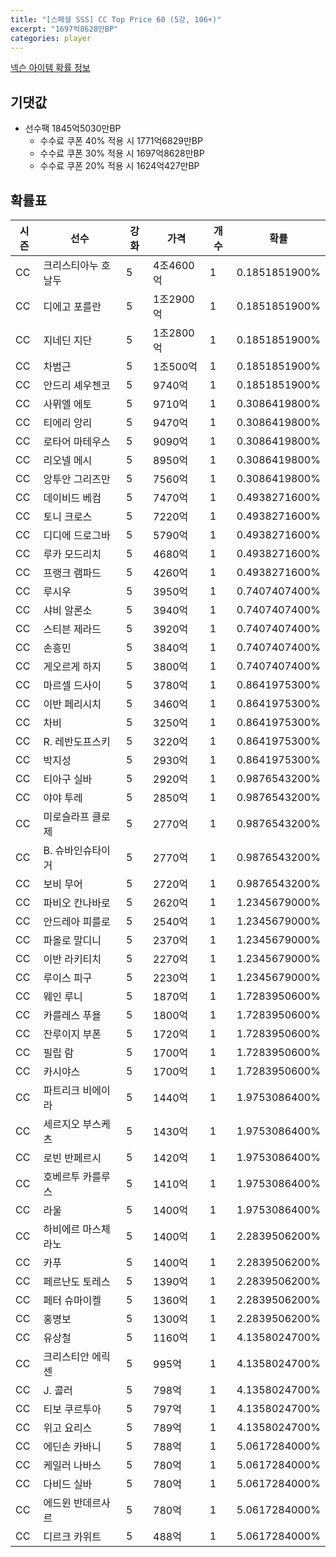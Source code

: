 ```yaml
---
title: "[스페셜 SSS] CC Top Price 60 (5강, 106+)"
excerpt: "1697억8628만BP"
categories: player
---
```

[넥슨 아이템 확률 정보](http://iteminfo.nexon.com/probability/fo4?sn=7414)

## 기댓값
- 선수팩 1845억5030만BP
  - 수수료 쿠폰 40% 적용 시 1771억6829만BP
  - 수수료 쿠폰 30% 적용 시 1697억8628만BP
  - 수수료 쿠폰 20% 적용 시 1624억427만BP


## 확률표

|시즌|선수|강화|가격|개수|확률|
|---|---|---|---|---|---|
|CC|크리스티아누 호날두|5|4조4600억|1|0.1851851900%|
|CC|디에고 포를란|5|1조2900억|1|0.1851851900%|
|CC|지네딘 지단|5|1조2800억|1|0.1851851900%|
|CC|차범근|5|1조500억|1|0.1851851900%|
|CC|안드리 셰우첸코|5|9740억|1|0.1851851900%|
|CC|사뮈엘 에토|5|9710억|1|0.3086419800%|
|CC|티에리 앙리|5|9470억|1|0.3086419800%|
|CC|로타어 마테우스|5|9090억|1|0.3086419800%|
|CC|리오넬 메시|5|8950억|1|0.3086419800%|
|CC|앙투안 그리즈만|5|7560억|1|0.3086419800%|
|CC|데이비드 베컴|5|7470억|1|0.4938271600%|
|CC|토니 크로스|5|7220억|1|0.4938271600%|
|CC|디디에 드로그바|5|5790억|1|0.4938271600%|
|CC|루카 모드리치|5|4680억|1|0.4938271600%|
|CC|프랭크 램파드|5|4260억|1|0.4938271600%|
|CC|루시우|5|3950억|1|0.7407407400%|
|CC|샤비 알론소|5|3940억|1|0.7407407400%|
|CC|스티븐 제라드|5|3920억|1|0.7407407400%|
|CC|손흥민|5|3840억|1|0.7407407400%|
|CC|게오르게 하지|5|3800억|1|0.7407407400%|
|CC|마르셀 드사이|5|3780억|1|0.8641975300%|
|CC|이반 페리시치|5|3460억|1|0.8641975300%|
|CC|차비|5|3250억|1|0.8641975300%|
|CC|R. 레반도프스키|5|3220억|1|0.8641975300%|
|CC|박지성|5|2930억|1|0.8641975300%|
|CC|티아구 실바|5|2920억|1|0.9876543200%|
|CC|야야 투레|5|2850억|1|0.9876543200%|
|CC|미로슬라프 클로제|5|2770억|1|0.9876543200%|
|CC|B. 슈바인슈타이거|5|2770억|1|0.9876543200%|
|CC|보비 무어|5|2720억|1|0.9876543200%|
|CC|파비오 칸나바로|5|2620억|1|1.2345679000%|
|CC|안드레아 피를로|5|2540억|1|1.2345679000%|
|CC|파올로 말디니|5|2370억|1|1.2345679000%|
|CC|이반 라키티치|5|2270억|1|1.2345679000%|
|CC|루이스 피구|5|2230억|1|1.2345679000%|
|CC|웨인 루니|5|1870억|1|1.7283950600%|
|CC|카를레스 푸욜|5|1800억|1|1.7283950600%|
|CC|잔루이지 부폰|5|1720억|1|1.7283950600%|
|CC|필립 람|5|1700억|1|1.7283950600%|
|CC|카시야스|5|1700억|1|1.7283950600%|
|CC|파트리크 비에이라|5|1440억|1|1.9753086400%|
|CC|세르지오 부스케츠|5|1430억|1|1.9753086400%|
|CC|로빈 반페르시|5|1420억|1|1.9753086400%|
|CC|호베르투 카를루스|5|1410억|1|1.9753086400%|
|CC|라울|5|1400억|1|1.9753086400%|
|CC|하비에르 마스체라노|5|1400억|1|2.2839506200%|
|CC|카푸|5|1400억|1|2.2839506200%|
|CC|페르난도 토레스|5|1390억|1|2.2839506200%|
|CC|페터 슈마이켈|5|1360억|1|2.2839506200%|
|CC|홍명보|5|1300억|1|2.2839506200%|
|CC|유상철|5|1160억|1|4.1358024700%|
|CC|크리스티안 에릭센|5|995억|1|4.1358024700%|
|CC|J. 콜러|5|798억|1|4.1358024700%|
|CC|티보 쿠르투아|5|797억|1|4.1358024700%|
|CC|위고 요리스|5|789억|1|4.1358024700%|
|CC|에딘손 카바니|5|788억|1|5.0617284000%|
|CC|케일러 나바스|5|780억|1|5.0617284000%|
|CC|다비드 실바|5|780억|1|5.0617284000%|
|CC|에드윈 반데르사르|5|780억|1|5.0617284000%|
|CC|디르크 카위트|5|488억|1|5.0617284000%|
